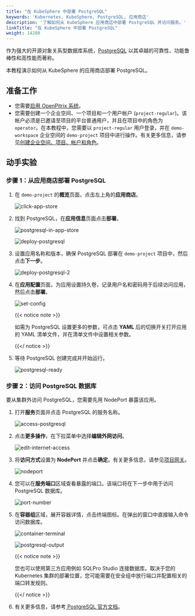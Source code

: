 ```yaml
---
title: "在 KubeSphere 中部署 PostgreSQL"
keywords: 'Kubernetes, KubeSphere, PostgreSQL, 应用商店'
description: '了解如何从 KubeSphere 应用商店中部署 PostgreSQL 并访问服务。'
linkTitle: "在 KubeSphere 中部署 PostgreSQL"
weight: 14280  
---
```


作为强大的开源对象关系型数据库系统，[PostgreSQL](https://www.postgresql.org/) 以其卓越的可靠性、功能鲁棒性和高性能而著称。

本教程演示如何从 KubeSphere 的应用商店部署 PostgreSQL。

## 准备工作

- 您需要[启用 OpenPitrix 系统](../../../pluggable-components/app-store/)。
- 您需要创建一个企业空间、一个项目和一个用户帐户 (`project-regular`)。该帐户必须是已邀请至项目的平台普通用户，并且在项目中的角色为 `operator`。在本教程中，您需要以 `project-regular` 用户登录，并在 `demo-workspace` 企业空间的 `demo-project` 项目中进行操作。有关更多信息，请参见[创建企业空间、项目、帐户和角色](../../../quick-start/create-workspace-and-project/)。

## 动手实验

### 步骤 1：从应用商店部署 PostgreSQL

1. 在 `demo-project` 的**概览**页面，点击左上角的**应用商店**。

   ![click-app-store](/images/docs/zh-cn/appstore/built-in-apps/postgresql-app/click-app-store.png)

2. 找到 PostgreSQL，在**应用信息**页面点击**部署**。

   ![postgresql-in-app-store](/images/docs/zh-cn/appstore/built-in-apps/postgresql-app/postgresql-in-app-store.png)

   ![deploy-postgresql](/images/docs/zh-cn/appstore/built-in-apps/postgresql-app/deploy-postgresql.png)

3. 设置应用名称和版本，确保 PostgreSQL 部署在 `demo-project` 项目中，然后点击**下一步**。

   ![deploy-postgresql-2](/images/docs/zh-cn/appstore/built-in-apps/postgresql-app/deploy-postgresql-2.png)

4. 在**应用配置**页面，为应用设置持久卷，记录用户名和密码用于后续访问应用，然后点击**部署**。

   ![set-config](/images/docs/zh-cn/appstore/built-in-apps/postgresql-app/set-config.png)

   {{< notice note >}} 

   如需为 PostgreSQL 设置更多的参数，可点击 **YAML** 后的切换开关打开应用的 YAML 清单文件，并在清单文件中设置相关参数。 

   {{</ notice >}} 

5. 等待 PostgreSQL 创建完成并开始运行。

   ![postgresql-ready](/images/docs/zh-cn/appstore/built-in-apps/postgresql-app/postgresql-ready.png)

### 步骤 2：访问 PostgreSQL 数据库

要从集群外访问 PostgreSQL，您需要先用 NodePort 暴露该应用。

1. 打开**服务**页面并点击 PostgreSQL 的服务名称。

   ![access-postgresql](/images/docs/zh-cn/appstore/built-in-apps/postgresql-app/access-postgresql.png)

2. 点击**更多操作**，在下拉菜单中选择**编辑外网访问**。

   ![edit-internet-access](/images/docs/zh-cn/appstore/built-in-apps/postgresql-app/edit-internet-access.png)

3. 将**访问方式**设置为 **NodePort** 并点击**确定**。有关更多信息，请参见[项目网关](../../../project-administration/project-gateway/)。

   ![nodeport](/images/docs/zh-cn/appstore/built-in-apps/postgresql-app/nodeport.png)

4. 您可以在**服务端口**区域查看暴露的端口。该端口将在下一步中用于访问 PostgreSQL 数据库。

   ![port-number](/images/docs/zh-cn/appstore/built-in-apps/postgresql-app/port-number.png)

5. 在**容器组**区域，展开容器详情，点击终端图标。在弹出的窗口中直接输入命令访问数据库。

   ![container-terminal](/images/docs/zh-cn/appstore/built-in-apps/postgresql-app/container-terminal.png)

   ![postgresql-output](/images/docs/zh-cn/appstore/built-in-apps/postgresql-app/postgresql-output.png)

   {{< notice note >}}

   您也可以使用第三方应用例如 SQLPro Studio 连接数据库。取决于您的 Kubernetes 集群的部署位置，您可能需要在安全组中放行端口并配置相关的端口转发规则。

   {{</ notice >}} 

6. 有关更多信息，请参考[ PostgreSQL 官方文档](https://www.postgresql.org/docs/)。
